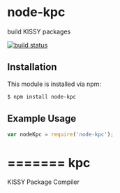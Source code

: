 # node-kpc

build KISSY packages

[![build status](https://secure.travis-ci.org/abc-team/node-kpc.png)](http://travis-ci.org/abc-team/node-kpc)

## Installation

This module is installed via npm:

``` bash
$ npm install node-kpc
```

## Example Usage

``` js
var nodeKpc = require('node-kpc');
```
=======
kpc
===

KISSY Package Compiler
